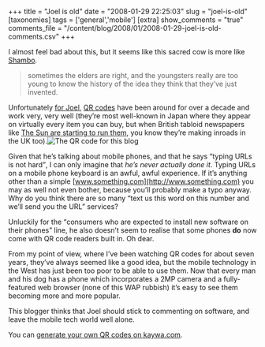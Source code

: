 +++
title = "Joel is old"
date = "2008-01-29 22:25:03"
slug = "joel-is-old"
[taxonomies]
tags = ['general','mobile']
[extra]
show_comments = "true"
comments_file = "/content/blog/2008/01/2008-01-29-joel-is-old-comments.csv"
+++

I almost feel bad about this, but it seems like this sacred cow is more like [Shambo](http://news.bbc.co.uk/1/hi/wales/south_west/6643729.stm).

> sometimes the elders are right, and the youngsters really are too young to know the history of the idea they think that they’ve just invented.

Unfortunately [for Joel](http://www.joelonsoftware.com/items/2008/01/29.html), [QR codes](http://en.wikipedia.org/wiki/QR_Code) have been around for over a decade and work very, very well (they’re most well-known in Japan where they appear on virtually every item you can buy, but when British tabloid newspapers like [The Sun are starting to run them](http://www.thesun.co.uk/sol/homepage/news/article543394.ece), you know they’re making inroads in the UK too).![The QR code for this blog](http://philwilson.org/blog/wp-content/uploads/2008/01/qrcode.png)

Given that he’s talking about mobile phones, and that he says <q>typing URLs is not hard</q>, I can only imagine that *he’s never actually done it*. Typing URLs on a mobile phone keyboard is an awful, awful experience. If it’s anything other than a simple [www.something.com](http://www.something.com) you may as well not even bother, because you’ll probably make a typo anyway. Why do you think there are so many “text us this word on this number and we’ll send you the URL” services?

Unluckily for the <q>consumers who are expected to install new software on their phones</q> line, he also doesn’t seem to realise that some phones **do** now come with QR code readers built in. Oh dear.

From my point of view, where I’ve been watching QR codes for about seven years, they’ve always seemed like a good idea, but the mobile technology in the West has just been too poor to be able to use them. Now that every man and his dog has a phone which incorporates a 2MP camera and a fully-featured web browser (none of this WAP rubbish) it’s easy to see them becoming more and more popular.

This blogger thinks that Joel should stick to commenting on software, and leave the mobile tech world well alone.

You can [generate your own QR codes on kaywa.com](http://qrcode.kaywa.com/).
